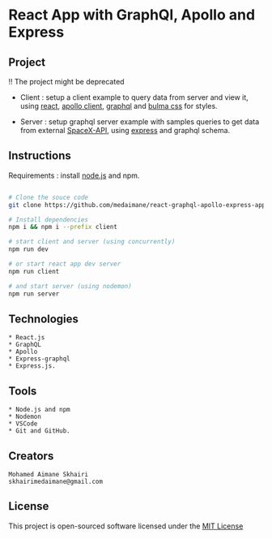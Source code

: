 # React App with GraphQl, Apollo and Express

## Project

!! The project might be deprecated

- Client : setup a client example to query data from server and view it, using [react](https://reactjs.org), [apollo client](https://www.apollographql.com/docs/react/), [graphql](https://graphql.org/) and [bulma css](https://bulma.io/) for styles.

- Server : setup graphql server example with samples queries to get data from external [SpaceX-API](https://github.com/r-spacex/SpaceX-API), using [express](https://expressjs.com/) and graphql schema.

## Instructions

Requirements : install [node.js](https://nodejs.org/en/) and npm.

```sh

# Clone the souce code
git clone https://github.com/medaimane/react-graphql-apollo-express-app.git

# Install dependencies
npm i && npm i --prefix client

# start client and server (using concurrently)
npm run dev

# or start react app dev server
npm run client

# and start server (using nodemon)
npm run server
```

## Technologies

    * React.js
    * GraphQL
    * Apollo
    * Express-graphql
    * Express.js.

## Tools

    * Node.js and npm
    * Nodemon
    * VSCode
    * Git and GitHub.

## Creators

    Mohamed Aimane Skhairi
    skhairimedaimane@gmail.com

## License

This project is open-sourced software licensed under the [MIT License](https://opensource.org/licenses/MIT)
